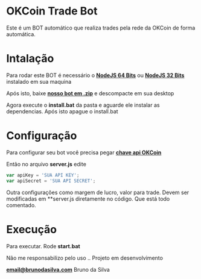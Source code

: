# OKCoin Trade Bot

Este é um BOT automático que realiza trades pela rede da OKCoin de forma automática.

# Intalação
Para rodar este BOT é necessário o [**NodeJS 64 Bits**](https://nodejs.org/dist/v6.5.0/node-v6.5.0-x64.ms) ou  [**NodeJS 32 Bits**](https://nodejs.org/dist/v6.5.0/node-v6.5.0-x86.ms) instalado em sua maquina

Após isto, baixe [**nosso bot em .zip**](https://github.com/ipsBruno/OKCoin-Trade-Bot/archive/master.zip) e descompacte em sua desktop

Agora execute o **install.bat** da pasta e aguarde ele instalar as dependencias. Após isto apague o install.bat


# Configuração

Para configurar seu bot você precisa pegar [**chave api OKCoin**](https://www.okcoin.com/user/api.do) 

Então no arquivo **server.js** edite
```javascript
var apiKey = 'SUA API KEY';
var apiSecret = 'SUA API SECRET';
```

Outra configurações como margem de lucro, valor para trade. Devem ser modificadas em **server.js diretamente no código. Que está todo comentado.

# Execução

Para executar. Rode **start.bat**

Não me responsabilizo pelo uso .. Projeto em desenvolvimento

**email@brunodasilva.com**
Bruno da Silva


